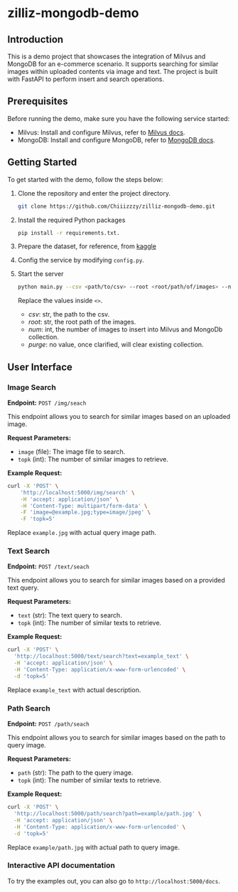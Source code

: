 # zilliz-mongodb-demo

## Introduction 
This is a demo project that showcases the integration of Milvus and MongoDB for an e-commerce scenario. It supports searching for similar images within uploaded contents via image and text. The project is built with FastAPI to perform insert and search operations.

## Prerequisites
Before running the demo, make sure you have the following service started:
- Milvus: Install and configure Milvus, refer to [Milvus docs](https://milvus.io/docs/install_standalone-docker.md).
- MongoDB: Install and configure MongoDB, refer to [MongoDB docs](https://www.mongodb.com/docs/manual/administration/install-community/).


## Getting Started
To get started with the demo, follow the steps below:
1. Clone the repository and enter the project directory.
    ```bash
    git clone https://github.com/Chiiizzzy/zilliz-mongodb-demo.git
    ```

2. Install the required Python packages
    ```bash
    pip install -r requirements.txt.
    ```

3. Prepare the dataset, for reference, from [kaggle](https://www.kaggle.com/datasets/paramaggarwal/fashion-product-images-dataset?resource=download)

4. Config the service by modifying `config.py`.

5. Start the server
    ```bash
    python main.py --csv <path/to/csv> --root <root/path/of/images> --num <number_of_images> --purge
    ```
    Replace the values inside `<>`.
    - *csv*: str, the path to the csv.
    - *root*: str, the root path of the images.
    - *num*: int, the number of images to insert into Milvus and MongoDb collection.
    - *purge*: no value, once clarified, will clear existing collection.

## User Interface

### Image Search
**Endpoint:** `POST /img/seach`

This endpoint allows you to search for similar images based on an uploaded image.

**Request Parameters:**
 - `image` (file): The image file to search.
 - `topk` (int): The number of similar images to retrieve.

**Example Request:**

```bash
curl -X 'POST' \
    'http://localhost:5000/img/search' \
    -H 'accept: application/json' \
    -H 'Content-Type: multipart/form-data' \
    -F 'image=@example.jpg;type=image/jpeg' \
    -F 'topk=5'
```
Replace `example.jpg` with actual query image path.


### Text Search
**Endpoint:** `POST /text/seach`

This endpoint allows you to search for similar images based on a provided text query.

**Request Parameters:**
 - `text` (str): The text query to search.
 - `topk` (int): The number of similar texts to retrieve.

**Example Request:**      
```bash
curl -X 'POST' \
  'http://localhost:5000/text/search?text=example_text' \
  -H 'accept: application/json' \
  -H 'Content-Type: application/x-www-form-urlencoded' \
  -d 'topk=5'
```
Replace `example_text` with actual description.


### Path Search
**Endpoint:** `POST /path/seach`

This endpoint allows you to search for similar images based on the path to query image.

**Request Parameters:**
 - `path` (str): The path to the query image.
 - `topk` (int): The number of similar texts to retrieve.

**Example Request:**      
```bash
curl -X 'POST' \
  'http://localhost:5000/path/search?path=example/path.jpg' \
  -H 'accept: application/json' \
  -H 'Content-Type: application/x-www-form-urlencoded' \
  -d 'topk=5'
```

Replace `example/path.jpg` with actual path to query image.


### Interactive API documentation

To try the examples out, you can also go to `http://localhost:5000/docs`.
